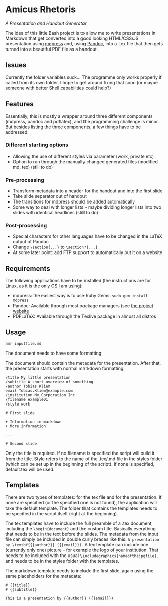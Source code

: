 # Amicus Rhetoris

*A Presentation and Handout Generator*

The idea of this little Bash project is to allow me to write presentations in Markdown that get converted into a good looking HTML/CSS/JS presentation using [mdpress](https://github.com/egonSchiele/mdpress) and, using [Pandoc](http://johnmacfarlane.net/pandoc/README.html), into a .tex file that then gets turned into a beautiful PDF file as a handout.

## Issues

Currently the folder variables suck... The programme only works properly if called from its own folder. I hope to get around fixing that soon (or maybe someone with better Shell capabilities could help?)

## Features

Essentially, this is mostly a wrapper around three different components (mdpress, pandoc and pdflatex), and the programming challenge is minor. But besides listing the three components, a few things have to be addressed:

### Different starting options

+ Allowing the use of different styles via parameter (work, private etc)
+ Option to run through the manually changed generated files (modified md, tex) (still to do)

### Pre-processing

+ Transform metadata into a header for the handout and into the first slide
+ Take slide separator out of handout
+ The transitions for mdpress should be added automatically
+ Some way to deal with longer lists - maybe dividing longer lists into two slides with identical headlines (still to do)

### Post-processing

+ Special characters for other languages have to be changed in the LaTeX output of Pandoc
+ Change `\section{...}` to `\section*{...}`
+ At some later point: add FTP support to automatically put it on a website

## Requirements

The following applications have to be installed (the instructions are for Linux, as it is the only OS I am using):

+ mdpress: the easiest way is to use Ruby Gems: `sudo gem install mdpress`
+ Pandoc: Available through most package managers (see [the project website](http://johnmacfarlane.net/pandoc/installing.html)
+ PDFLaTeX: Available through the Texlive package in almost all distros

## Usage

`amr inputfile.md`

The document needs to have some formatting:

The document should contain the metadata for the presentation. After that, the presentation starts with normal markdown formatting.

    /title My little presentation
    /subtitle A short overview of something
    /author Tobias Kliem
    email Tobias.Kliem@example.com
    /institution My Corporation Inc
    /filename example01
    /style work

    # First slide
    
    + Information in markdown
    + More information

    ---

    # Second slide

Only the title is required. If no filename is specified the script will build it from the title. Style refers to the name of the .tex/.md file in the styles folder (which can be set up in the beginning of the script). If none is specified, default.tex will be used.

## Templates

There are two types of templates: for the tex file and for the presentation. If none are specified (or the specified one is not found), the application will take the default template. The folder that contains the templates needs to be specified in the script itself (right at the beginning).

The tex templates have to include the full preamble of a .tex document, including the `\begin{document}` and the custom title. Basically everything that needs to be in the text before the slides. The metadata from the input file can simply be included in double curly braces like this: `A presentation by \textbf{{{author}}} ({{email}})`. A tex template can include one (currently only one) picture - for example the logo of your institution. That needs to be included with the usual `\includegraphics{nameofthejpgfile}`, and needs to be in the styles folder with the templates.

The markdown template needs to include the first slide, again using the same placeholders for the metadata:

    # {{title}}
    # {{subtitle}}

    This is a presentation by {{author}} ({{email}})



